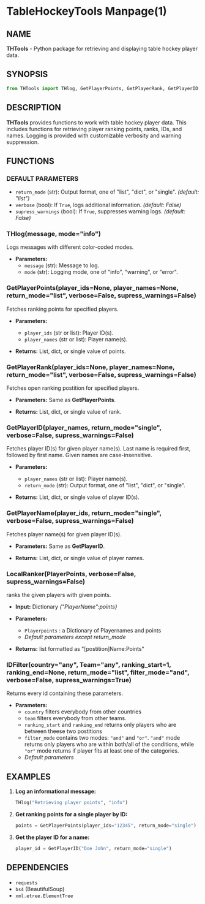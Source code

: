 
# TableHockeyTools Manpage(1)

## NAME
**THTools** - Python package for retrieving and displaying table hockey player data.

## SYNOPSIS
```python
from THTools import THlog, GetPlayerPoints, GetPlayerRank, GetPlayerID, GetPlayerName, IDfilter, LocalRanker,
```

## DESCRIPTION
**THTools** provides functions to work with table hockey player data. This includes functions for retrieving player ranking points, ranks, IDs, and names. Logging is provided with customizable verbosity and warning suppression.

## FUNCTIONS

### DEFAULT PARAMETERS
- `return_mode` (str): Output format, one of "list", "dict", or "single". _(default: "list")_
- `verbose` (bool): If `True`, logs additional information. _(default: False)_
- `supress_warnings` (bool): If `True`, suppresses warning logs. _(default: False)_


### THlog(message, mode="info")
Logs messages with different color-coded modes.

- **Parameters:**
  - `message` (str): Message to log.
  - `mode` (str): Logging mode, one of "info", "warning", or "error".

### GetPlayerPoints(player_ids=None, player_names=None, return_mode="list", verbose=False, supress_warnings=False)
Fetches ranking points for specified players.

- **Parameters:**
  - `player_ids` (str or list): Player ID(s).
  - `player_names` (str or list): Player name(s).

- **Returns:** List, dict, or single value of points.

### GetPlayerRank(player_ids=None, player_names=None, return_mode="list", verbose=False, supress_warnings=False)
Fetches open ranking postition for specified players.

- **Parameters:** Same as **GetPlayerPoints**.

- **Returns:** List, dict, or single value of rank.

### GetPlayerID(player_names, return_mode="single", verbose=False, supress_warnings=False)
Fetches player ID(s) for given player name(s).
Last name is required first, followed by first name. Given names are case-insensitive.

- **Parameters:**
  - `player_names` (str or list): Player name(s).
  - `return_mode` (str): Output format, one of "list", "dict", or "single".

- **Returns:** List, dict, or single value of player ID(s).

### GetPlayerName(player_ids, return_mode="single", verbose=False, supress_warnings=False)
Fetches player name(s) for given player ID(s).

- **Parameters:** Same as **GetPlayerID**.

- **Returns:** List, dict, or single value of player names.

### LocalRanker(PlayerPoints, verbose=False, supress_warnings=False)
ranks the given players with given points.
- **Input:** Dictionary _{"PlayerName":points}_

- **Parameters:**
  - `Playerpoints` : a Dictionary of Playernames and points
  - _Default parameters except return_mode_

- **Returns:** list formatted as "[postition]Name:Points"

### IDFilter(country="any", Team="any", ranking_start=1, ranking_end=None, return_mode="list", filter_mode="and", verbose=False, supress_warnings=True)
Returns every id containing these parameters.
- **Parameters:**
  - `country` filters everybody from other countries
  - `team` filters everybody from other teams.
  - `ranking_start` and `ranking_end` returns only players who are between theese two postitions
  - `filter_mode` contains two modes: `"and"` and `"or"`.  `"and"` mode returns only players who are within both/all of the conditions, while `"or"` mode returns if player fits at least one of the categories.
  - _Default parameters_


## EXAMPLES

1. **Log an informational message:**
   ```python
   THlog("Retrieving player points", "info")
   ```

2. **Get ranking points for a single player by ID:**
   ```python
   points = GetPlayerPoints(player_ids="12345", return_mode="single")
   ```

3. **Get the player ID for a name:**
   ```python
   player_id = GetPlayerID("Doe John", return_mode="single")
   ```

## DEPENDENCIES
- `requests`
- `bs4` (BeautifulSoup)
- `xml.etree.ElementTree`
